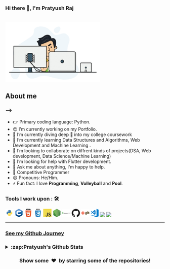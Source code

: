 ### Hi there 👋, I'm Pratyush Raj

<br/>

<img src="https://raw.githubusercontent.com/rajpratyush/rajpratyush/master/me_1.gif" width=300>

<!--
**rajpratyush/rajpratyush** is a ✨ _special_ ✨ repository because its `README.md` (this file) appears on your GitHub profile.

<p align="center">
  <b><i>Let's connect! Find me on the web.</i></b>

[<img height="30" src="https://img.shields.io/badge/twitter-%231DA1F2.svg?&style=for-the-badge&logo=twitter&logoColor=white" />][Twitter]
[<img height="30" src = "https://img.shields.io/badge/gmail-c14438?&style=for-the-badge&logo=gmail&logoColor=white">][gmail] 
[<img height="30" src="https://img.shields.io/badge/linkedin-blue.svg?&style=for-the-badge&logo=linkedin&logoColor=white" />][LinkedIn]
[<img height="30" src = "https://img.shields.io/badge/Facebook-036be4.svg?&style=for-the-badge&logo=facebook&logoColor=white">][Facebook]
<br />
<hr />

<img src="gif.gif" width=200 ></img> 
<!-- Namaste 🙏 -->
 <!--<img align="right" height="270px" alt="GIF" src="https://i.pinimg.com/originals/e4/26/70/e426702edf874b181aced1e2fa5c6cde.gif" /> -->


## About me
### -->
- 👉 Primary coding language: Python.
- 😉 I’m currently working on my Portfolio.
- 🔭 I’m currently diving deep 🤿 into my college coursework
- 🌱 I’m currently learning Data Structures and Algorithms, Web Development and Machine Learning .
- 👯 I’m looking to collaborate on diffrent kinds of projects(DSA, Web development, Data Science/Machine Learning)
- 🤔 I’m looking for help with Flutter development.
- 💬 Ask me about anything, I'm happy to help.
- 🤩 Competitive Programmer 
- 😄 Pronouns: He/Him.
- ⚡ Fun fact: I love <b>Programming</b>, <b>Volleyball</b> and <b>Pool</b>.

### Tools I work upon : 🛠

<code><img width="26px" src="https://raw.githubusercontent.com/github/explore/80688e429a7d4ef2fca1e82350fe8e3517d3494d/topics/python/python.png"></code>
<code><img width="26px" src="https://raw.githubusercontent.com/github/explore/80688e429a7d4ef2fca1e82350fe8e3517d3494d/topics/cpp/cpp.png"></code>
<code><img width="26px" src="https://raw.githubusercontent.com/github/explore/80688e429a7d4ef2fca1e82350fe8e3517d3494d/topics/html/html.png"></code>
<code><img width="26px" src="https://raw.githubusercontent.com/github/explore/80688e429a7d4ef2fca1e82350fe8e3517d3494d/topics/css/css.png"></code>
<code><img width="26px" src="https://raw.githubusercontent.com/github/explore/80688e429a7d4ef2fca1e82350fe8e3517d3494d/topics/javascript/javascript.png"></code>
<code><img width="26px" src="https://raw.githubusercontent.com/github/explore/80688e429a7d4ef2fca1e82350fe8e3517d3494d/topics/nodejs/nodejs.png"></code>
<code><img width="26px" src="https://raw.githubusercontent.com/github/explore/80688e429a7d4ef2fca1e82350fe8e3517d3494d/topics/mongodb/mongodb.png"></code>
<code><img width="26px" src="https://raw.githubusercontent.com/github/explore/78df643247d429f6cc873026c0622819ad797942/topics/github/github.png"></code>
<code><img width="26px" src="https://raw.githubusercontent.com/github/explore/80688e429a7d4ef2fca1e82350fe8e3517d3494d/topics/git/git.png"></code>
<code><img width="26px" src="https://raw.githubusercontent.com/github/explore/80688e429a7d4ef2fca1e82350fe8e3517d3494d/topics/visual-studio-code/visual-studio-code.png"></code>
<code><img width="26px" src="https://miro.medium.com/max/200/1*i_ncmAcN81MRMNRDcenKiw.png"></code>
<code><img width="26px" src="https://miro.medium.com/max/518/1*FogMIj4gYwp3fTHLZuwavQ.png"></code>

***
<html>
  <body>
    <h3><a href="https://resume.github.io/?rajpratyush" target="_blank" rel="noopener noreferrer">See my Github Journey</a></h3>
  </body>
</html><h3>
<details>
  
<summary>:zap:Pratyush's Github Stats</summary>
   <img align="centre" src="ttps://github-readme-stats.vercel.app/api?username=rajpratyush&show_icons=true&theme=radical" /> 
   <p align="center"> 
  Visitor count<br>
  <img src="https://profile-counter.glitch.me/{rajpratyush}/count.svg" />
 
  
[![Pratyush's github stats](https://github-readme-stats.vercel.app/api?username=rajpratyush&count_private=true&show_icons=true&theme=radical&hide_rank=false)](https://github.com/anuraghazra/github-readme-stats)
  
[![Top Langs](https://github-readme-stats.vercel.app/api/top-langs/?username=rajpratyush)](https://github.com/anuraghazra/github-readme-stats)
</p>
</details>
</h3>

<h3 align="center">Show some &nbsp;❤️&nbsp; by starring some of the repositories!</h3>

[twitter]: https://twitter.com/pratyushraj23
[Github Pages]: https://rajpratyush.github.io
[linkedin]: https://www.linkedin.com/in/pratyush-raj-737809193
[Facebook]: https://www.facebook.com/pratyushraj829


